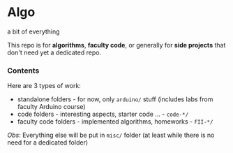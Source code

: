# Algo
a bit of everything
  
  
This repo is for **algorithms**, **faculty code**, or generally for **side projects** that don't need yet a dedicated repo.
  
### Contents
  
Here are 3 types of work:
  - standalone folders - for now, only `arduino/` stuff (includes labs from faculty Arduino course)
  - code folders - interesting aspects, starter code ... - `code-*/`
  - faculty code folders - implemented algorithms, homeworks - `FII-*/`

*Obs*: Everything else will be put in `misc/` folder (at least while there is no need for a dedicated folder)